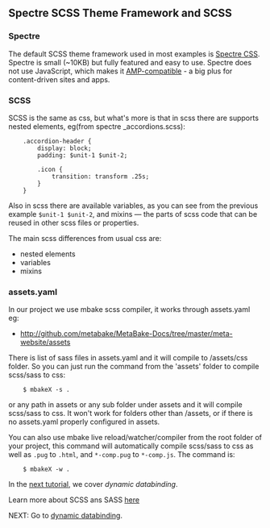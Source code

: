 ## Spectre SCSS Theme Framework and SCSS

### Spectre

The default SCSS theme framework used in most examples is [Spectre CSS](http://picturepan2.github.io/spectre/getting-started.html#introduction). Spectre is small (~10KB) but fully featured and easy to use. Spectre does not use JavaScript, which makes it [AMP-compatible](http://www.ampproject.org/learn/overview/) - a big plus for content-driven sites and apps.

### SCSS

SCSS is the same as css, but what's more is that in scss there are supports nested elements, eg(from spectre _accordions.scss):

        .accordion-header {
            display: block;
            padding: $unit-1 $unit-2;

            .icon {
                transition: transform .25s;
            }
        }

Also in scss there are available variables, as you can see from the previous example `$unit-1 $unit-2`, and mixins — the parts of scss code that can be reused in other scss files or properties.

The main scss differences from usual css are:

- nested elements
- variables
- mixins

### assets.yaml

In our project we use mbake scss compiler, it works through assets.yaml eg:
- http://github.com/metabake/MetaBake-Docs/tree/master/meta-website/assets

There is list of sass files in assets.yaml and it will compile to /assets/css folder. So you can just run the command from the 'assets' folder to compile scss/sass to css:

        $ mbakeX -s . 

or any path in assets or any sub folder under assets and it will compile scss/sass to css. It won't work for folders other than /assets, or if there is no assets.yaml properly configured in assets.

You can also use mbake live reload/watcher/compiler from the root folder of your project, this command will automatically compile scss/sass to css as well as `.pug` to `.html`, and `*-comp.pug` to `*-comp.js`. The command is:

        $ mbakeX -w .


In the [next tutorial](/dynamic_data_binding/), we cover _dynamic databinding_.

Learn more about SCSS ans SASS [here](http://sass-lang.com)

NEXT: Go to [dynamic databinding](/dynamic_data_binding/).